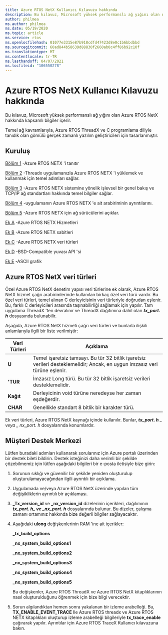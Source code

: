 ```yaml
---
title: Azure RTOS NetX Kullanıcı Kılavuzu hakkında
description: Bu kılavuz, Microsoft yüksek performanslı ağ yığını olan Azure RTOS NetX hakkında kapsamlı bilgiler içerir.
author: philmea
ms.author: philmea
ms.date: 05/19/2020
ms.topic: article
ms.service: rtos
ms.openlocfilehash: 01077e3315e87b918cdfd47423d8e0c1b6bbdbbd
ms.sourcegitcommit: 60ad844b58639d88830f2660ab0c4ff86b92c10f
ms.translationtype: MT
ms.contentlocale: tr-TR
ms.lasthandoff: 04/07/2021
ms.locfileid: "106550278"
---
```

# <a name="about-the-azure-rtos-netx-user-guide"></a>Azure RTOS NetX Kullanıcı Kılavuzu hakkında

Bu kılavuz, Microsoft yüksek performanslı ağ yığını olan Azure RTOS NetX hakkında kapsamlı bilgiler içerir.

Temel ağ kavramlarıyla, Azure RTOS ThreadX ve C programlama diliyle tanıdık olan gömülü gerçek zamanlı yazılım geliştiricileri için tasarlanmıştır.

## <a name="organization"></a>Kuruluş

[Bölüm 1](chapter1.md) -Azure RTOS NETX 'i tanıtır

[Bölüm 2](chapter2.md) -Threadx uygulamanızla Azure RTOS NETX 'i yüklemek ve kullanmak için temel adımları sağlar.

[Bölüm 3](chapter3.md) -Azure RTOS NETX sistemine yönelik işlevsel bir genel bakış ve TCP/IP ağ standartları hakkında temel bilgiler sağlar.

[Bölüm 4](chapter4.md) -uygulamanın Azure RTOS NETX 'e ait arabiriminin ayrıntılarını.

[Bölüm 5](chapter5.md) -Azure RTOS NETX için ağ sürücülerini açıklar.

[Ek A](appendix-a.md) -Azure RTOS NETX Hizmetleri

[Ek B](appendix-b.md) -Azure RTOS NETX sabitleri

[Ek C](appendix-c.md) -Azure RTOS NETX veri türleri

[Ek D](appendix-d.md) -BSD-Compatible yuvası API 'si

[Ek E](appendix-e.md) -ASCII grafik

## <a name="azure-rtos-netx-data-types"></a>Azure RTOS NetX veri türleri

Özel Azure RTOS NetX denetim yapısı veri türlerine ek olarak, Azure RTOS NetX hizmet çağrı arabirimlerinde kullanılan birkaç özel veri türü vardır. Bu özel veri türleri, temel alınan C derleyicisinin veri türleriyle doğrudan eşlenir. Bu, farklı C derleyicileri arasında taşınabilirliği sağlamak için yapılır. Tam uygulama ThreadX 'ten devralınır ve ThreadX dağıtımına dahil olan ***tx_port. h*** dosyasında bulunabilir.

Aşağıda, Azure RTOS NetX hizmeti çağrı veri türleri ve bunlarla ilişkili anlamlarıyla ilgili bir liste verilmiştir:

| Veri Türleri | Açıklama  |
| --------- | ------------------------------------------------------------------------------------------------------------------------------------- |
| **U**  | Temel işaretsiz tamsayı. Bu tür 32 bitlik işaretsiz verileri desteklemelidir; Ancak, en uygun imzasız veri türüne eşlenir. |
| **'TUR** | İmzasız Long türü. Bu tür 32 bitlik işaretsiz verileri desteklemelidir.                                                                      |
| **Kağıt**  | Derleyicinin void türüne neredeyse her zaman eşdeğerdir.                                                                                 |
| **CHAR**  | Genellikle standart 8 bitlik bir karakter türü.                                                                                           |

Ek veri türleri, Azure RTOS NetX kaynağı içinde kullanılır. Bunlar, ***tx_port. h** _ veya _ *_nx_port. h_** dosyalarında konumlardır.

## <a name="customer-support-center"></a>Müşteri Destek Merkezi

Lütfen buradaki adımları kullanarak sorularınız için Azure portalı üzerinden bir destek bileti bildirin. Destek isteğinizi daha verimli bir şekilde çözebilmemiz için lütfen aşağıdaki bilgileri bir e-posta iletisiyle bize girin:

1. Sorunun sıklığı ve güvenilir bir şekilde yeniden oluşturulup oluşturulamayacağından ilgili ayrıntılı bir açıklama.

2. Uygulamada ve/veya Azure RTOS NetX üzerinde yapılan tüm değişikliklerin ayrıntılı bir açıklaması.

3. **_Tx_version_id** ve **_nx_version_id** dizelerinin içerikleri, dağılımının **_tx_port. h_*_ ve _*_nx_port. h_** dosyalarında bulunur. Bu dizeler, çalışma zamanı ortamınız hakkında bize değerli bilgiler sağlayacaktır.

4. Aşağıdaki **ulong** değişkenlerinin RAM 'ine ait içerikler:

    **_tx_build_options**

    **_nx_system_build_options1**

    **_nx_system_build_options2**

    **_nx_system_build_options3**

    **_nx_system_build_options4**

    **_nx_system_build_options5**

    Bu değişkenler, Azure RTOS ThreadX ve Azure RTOS NetX kitaplıklarının nasıl oluşturulduğunu öğrenmek için bize bilgi verecektir.

5. Sorun algılandıktan hemen sonra yakalanan bir izleme arabelleği. Bu, **TX_ENABLE_EVENT_TRACE** Ile Azure RTOS threadx ve Azure RTOS NETX kitaplıkları oluşturup izleme arabelleği bilgileriyle **tx_trace_enable** çağırarak yapılır. Ayrıntılar için Azure RTOS TraceX Kullanıcı kılavuzuna bakın.
